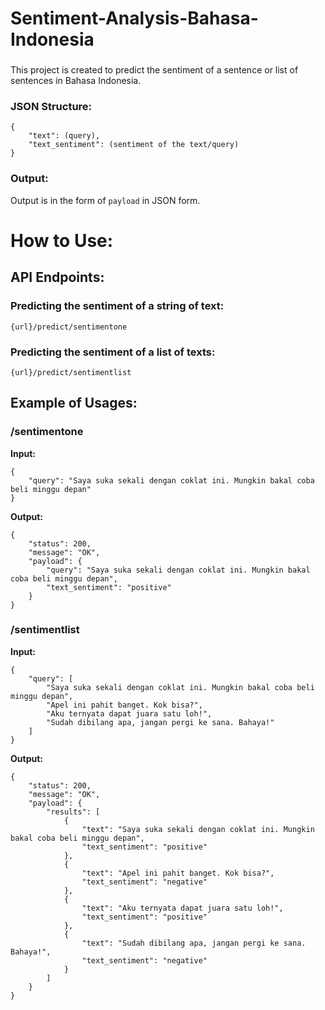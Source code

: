 # Sentiment-Analysis-Bahasa-Indonesia

###
This project is created to predict the sentiment of a sentence or list of sentences in Bahasa Indonesia.

### JSON Structure:
```
{
	"text": (query),
	"text_sentiment": (sentiment of the text/query)
}
```

### Output:
Output is in the form of ```payload``` in JSON form.

# How to Use:
## API Endpoints:
### Predicting the sentiment of a string of text:
``` {url}/predict/sentimentone ```
### Predicting the sentiment of a list of texts:
``` {url}/predict/sentimentlist ```

## Example of Usages:
### /sentimentone
**Input:**
```
{
	"query": "Saya suka sekali dengan coklat ini. Mungkin bakal coba beli minggu depan"
}
```
**Output:**
```
{
	"status": 200,
	"message": "OK",
	"payload": {
		"query": "Saya suka sekali dengan coklat ini. Mungkin bakal coba beli minggu depan",
		"text_sentiment": "positive"
	}
}
```
### /sentimentlist
**Input:**
```
{
	"query": [
		"Saya suka sekali dengan coklat ini. Mungkin bakal coba beli minggu depan",
		"Apel ini pahit banget. Kok bisa?",
		"Aku ternyata dapat juara satu loh!",
		"Sudah dibilang apa, jangan pergi ke sana. Bahaya!"
	]
}
```
**Output:**
```
{
	"status": 200,
	"message": "OK",
	"payload": {
		"results": [
			{
				"text": "Saya suka sekali dengan coklat ini. Mungkin bakal coba beli minggu depan",
				"text_sentiment": "positive"
			},
			{
				"text": "Apel ini pahit banget. Kok bisa?",
				"text_sentiment": "negative"
			},
			{
				"text": "Aku ternyata dapat juara satu loh!",
				"text_sentiment": "positive"
			},
			{
				"text": "Sudah dibilang apa, jangan pergi ke sana. Bahaya!",
				"text_sentiment": "negative"
			}
		]
	}
}
```




